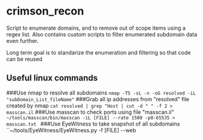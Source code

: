# crimson_recon

Script to enumerate domains, and to remove out of scope items using a regex list. Also contains custom scripts to filter enumerated subdomain data even further.

Long term goal is to standarize the enumeration and filtering so that code can be reused

## Useful linux commands
###Use nmap to resolve all subdomains
``nmap -T5 -sL -n -oG resolved -iL "subDomain_List_fileName"``
###Grab all ip addresses from "resolved" file created by nmap
``cat resolved | grep ^Host | cut -d " " -f 2 > masscan.il``
###Use masscan to check ports using file "masscan.il"
``~/tools/masscan/bin/masscan -iL [FILE] --rate 1500 -p0-65535 > masscan.txt ``
###Use EyeWitness to take snapshot of all subdomains
``~/tools/EyeWitness/EyeWitness.py -f [FILE] --web
